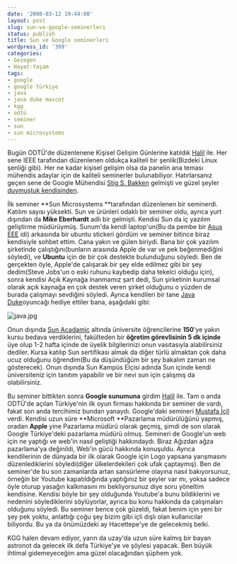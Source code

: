 ```yaml
---
date: '2008-03-12 19:44:00'
layout: post
slug: sun-ve-google-seminerleri
status: publish
title: Sun ve Google seminerleri
wordpress_id: '399'
categories:
- Gezegen
- Hayat-Yaşam
tags:
- google
- google türkiye
- java
- java duke mascot
- kgg
- odtü
- seminer
- sun
- sun microsystems
---
```


Bugün ODTÜ'de düzenlenene Kişisel Gelişim Günlerine katıldık [Halil](http://kirikkalem.blogspot.com/) ile. Her sene IEEE tarafından düzenlenen oldukça kaliteli bir şenlik(Bizdeki Linux şenliği gibi). Her ne kadar kişisel gelişim olsa da panelin ana teması mühendis adaylar için de kaliteli seminerler bulunabiliyor. Hatırlarsanız geçen sene de Google Mühendisi [Stig S. Bakken](http://www.pvv.ntnu.no/~ssb/) gelmişti ve güzel şeyler [duymuştuk kendisinden](http://blog.arsln.org/odtude-google-yazilim-muhendisinden-bir-seminer/). 

İlk seminer **Sun Microsystems **tarafından düzenlenen bir seminerdi. Katılım sayısı yüksekti. Sun ve ürünleri odaklı bir seminer oldu, ayrıca yurt dışından da **Mike Eberhardt** adlı bir gelmişti. Kendisi Sun da iç yazılım geliştirme müdürüymüş. Sunum'da kendi laptop'un(Bu da pembe bir [Asus EEE](http://blog.arsln.org/asus-eee-pc-hakkindaki-dusuncelerim/) idi) arkasında bir ubuntu stickeri gördüm ve seminer bitince biraz kendisiyle sohbet ettim. Cana yakın ve gülen biriydi. Bana bir çok yazılım şirketinde çalıştığını(bunların arasında Apple de var ve pek beğenmediğini söyledi), ve **Ubuntu** için de bir çok destekte bulunduğunu söyledi. Ben de gerçekten öyle, Apple'de çalışarak bir şey elde edilmez gibi bir şey dedim(Steve Jobs'un o eski ruhunu kaybedip daha tekelci olduğu için), sonra kendisi Açık Kaynağa inanmamız şart dedi, Sun şirketinin kurumsal olarak açık kaynağa en çok destek veren şirket olduğunu o yüzden de burada çalışmayı sevdiğini söyledi. Ayrıca kendileri bir tane [Java Duke](http://www.java.com/en/dukeszone/)oyuncağı hediye ettiler bana, aşağıdaki gibi:

![java.jpg](http://blog.arsln.org/image/java.jpg)

Onun dışında [Sun Acadamic](http://www.sun.com/solutions/landing/industry/education/sai/index.xml) altında üniversite öğrencilerine **150**'ye yakın kursu bedava verdiklerini, fakülteden bir **öğretim görevlisinin 5 dk içinde** üye olup 1-2 hafta içinde de üyelik bilgilerinizi onun vasıtasıyla alabilirsiniz dediler. Kursa katılıp Sun sertifikası almak da diğer türlü almaktan çok daha ucuz olduğunu öğrendim(Bu da düşündüğüm bir şey bakalım zaman ne gösterecek). Onun dışında Sun Kampüs Elçisi adında Sun içinde kendi üniversiteniz için tanıtım yapabilir ve bir nevi sun için çalışmış da olabilirsiniz.

Bu seminer bittikten sonra **Google sunumuna** girdim [Halil](http://kirikkalem.blogspot.com/) ile. Tam o anda ODTÜ'de açılan Türkiye'nin ilk oyun firması hakkında bir seminer de vardı, fakat son anda tercihimiz bundan yanaydı. Google'daki semineri [Mustafa İçil](http://sozluk.sourtimes.org/show.asp?t=mustafa+icil) verdi. Kendisi uzun süre **Microsoft **Pazarlama müdürülüğünü yapmış, oradan **Apple** yine Pazarlama müdürü olarak geçmiş, şimdi de son olarak Google Türkiye'deki pazarlama müdürü olmuş. Semineri de Google'un web için ne yaptığı ve web'in nasıl geliştiği hakkındaydı. Biraz Ağızdan ağza pazarlama'ya değinildi, Web'in gücü hakkında konuşuldu. Ayrıca kendilerinin de dünyada bir ilk olarak Google için Logo yapsana yarışmasını düzenlediklerini söyledi(diğer ülkelerdekileri çok ufak çaptaymış). Ben de seminer'de bu son zamanlarda artan sansürleme olayına nasıl bakıyorsunuz, örneğin bir Youtube kapatıldığında yaptığınız bir şeyler var mı, yoksa sadece öyle oturup yasağın kalkmasını mı bekliyorsunuz diye soru yöneltim kendisine. Kendisi böyle bir şey olduğunda Youtube'a bunu bildiklerini ve nedenini söylediklerini söylüyorlar, ayrıca bu konu hakkında da çalışmaları olduğunu söyledi. Bu seminer bence çok güzeldi, fakat benim için yeni bir şey pek yoktu, anlattığı çoğu şey bizim gibi içli dışlı olan kullanıcılar biliyordu. Bu ya da önümüzdeki ay Hacettepe'ye de gelecekmiş belki. 

KGG halen devam ediyor, yarın da uzay'da uzun süre kalmış bir bayan astronot da gelecek ilk defa Türkiye'ye ve şöylesi yapacak. Ben büyük ihtimal gidemeyeceğim ama güzel olacağından şüphem yok. 
